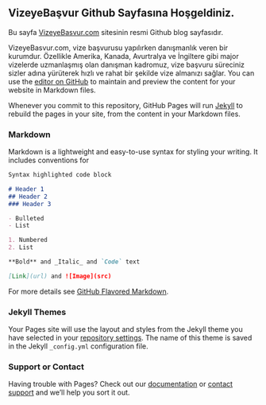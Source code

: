 ## VizeyeBaşvur Github Sayfasına Hoşgeldiniz.
Bu sayfa [VizeyeBasvur.com](https://vizeyebasvur.com) sitesinin resmi Github blog sayfasıdır.

VizeyeBasvur.com, vize başvurusu yapılırken danışmanlık veren bir kurumdur. Özellikle Amerika, Kanada, Avurtralya ve İngiltere gibi major vizelerde uzmanlaşmış olan danışman kadromuz, vize başvuru süreciniz sizler adına yürüterek hızlı ve rahat bir şekilde vize almanızı sağlar.
You can use the [editor on GitHub](https://github.com/VizeyeBasvur/vizeyebasvur.github.io/edit/master/index.md) to maintain and preview the content for your website in Markdown files.

Whenever you commit to this repository, GitHub Pages will run [Jekyll](https://jekyllrb.com/) to rebuild the pages in your site, from the content in your Markdown files.

### Markdown

Markdown is a lightweight and easy-to-use syntax for styling your writing. It includes conventions for

```markdown
Syntax highlighted code block

# Header 1
## Header 2
### Header 3

- Bulleted
- List

1. Numbered
2. List

**Bold** and _Italic_ and `Code` text

[Link](url) and ![Image](src)
```

For more details see [GitHub Flavored Markdown](https://guides.github.com/features/mastering-markdown/).

### Jekyll Themes

Your Pages site will use the layout and styles from the Jekyll theme you have selected in your [repository settings](https://github.com/VizeyeBasvur/vizeyebasvur.github.io/settings). The name of this theme is saved in the Jekyll `_config.yml` configuration file.

### Support or Contact

Having trouble with Pages? Check out our [documentation](https://help.github.com/categories/github-pages-basics/) or [contact support](https://github.com/contact) and we’ll help you sort it out.

